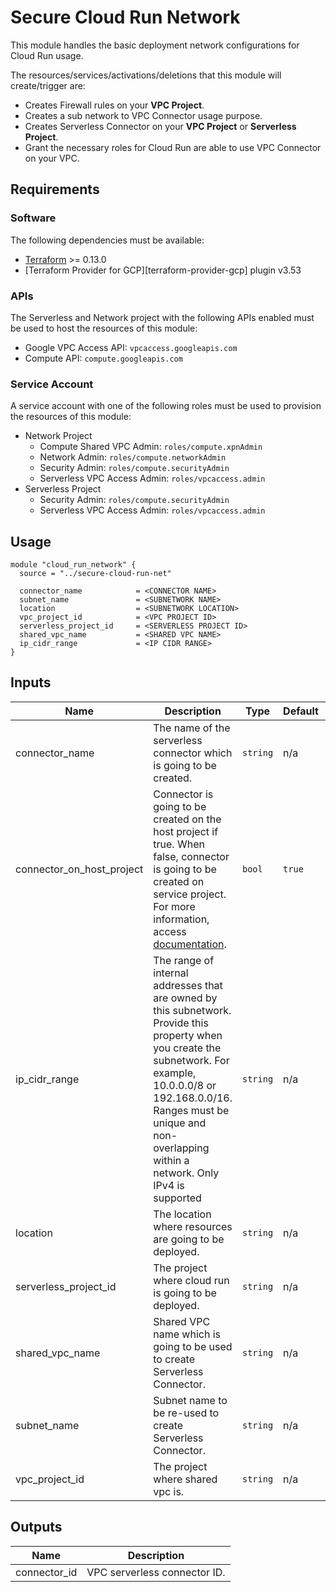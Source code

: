 # Secure Cloud Run Network

This module handles the basic deployment network configurations for Cloud Run usage.

The resources/services/activations/deletions that this module will create/trigger are:

* Creates Firewall rules on your **VPC Project**.
* Creates a sub network to VPC Connector usage purpose.
* Creates Serverless Connector on your **VPC Project** or **Serverless Project**.
* Grant the necessary roles for Cloud Run are able to use VPC Connector on your VPC.

## Requirements

### Software

The following dependencies must be available:

* [Terraform](https://www.terraform.io/downloads.html) >= 0.13.0
* [Terraform Provider for GCP][terraform-provider-gcp] plugin v3.53

### APIs

The Serverless and Network project with the following APIs enabled must be used to host the
resources of this module:

* Google VPC Access API: `vpcaccess.googleapis.com`
* Compute API: `compute.googleapis.com`

### Service Account

A service account with one of the following roles must be used to provision
the resources of this module:

* Network Project
  * Compute Shared VPC Admin: `roles/compute.xpnAdmin`
  * Network Admin: `roles/compute.networkAdmin`
  * Security Admin: `roles/compute.securityAdmin`
  * Serverless VPC Access Admin: `roles/vpcaccess.admin`
* Serverless Project
  * Security Admin: `roles/compute.securityAdmin`
  * Serverless VPC Access Admin: `roles/vpcaccess.admin`

## Usage

```hcl
module "cloud_run_network" {
  source = "../secure-cloud-run-net"

  connector_name            = <CONNECTOR NAME>
  subnet_name               = <SUBNETWORK NAME>
  location                  = <SUBNETWORK LOCATION>
  vpc_project_id            = <VPC PROJECT ID>
  serverless_project_id     = <SERVERLESS PROJECT ID>
  shared_vpc_name           = <SHARED VPC NAME>
  ip_cidr_range             = <IP CIDR RANGE>
}
```

<!-- BEGINNING OF PRE-COMMIT-TERRAFORM DOCS HOOK -->
## Inputs

| Name | Description | Type | Default | Required |
|------|-------------|------|---------|:--------:|
| connector\_name | The name of the serverless connector which is going to be created. | `string` | n/a | yes |
| connector\_on\_host\_project | Connector is going to be created on the host project if true. When false, connector is going to be created on service project. For more information, access [documentation](https://cloud.google.com/run/docs/configuring/connecting-shared-vpc). | `bool` | `true` | no |
| ip\_cidr\_range | The range of internal addresses that are owned by this subnetwork. Provide this property when you create the subnetwork. For example, 10.0.0.0/8 or 192.168.0.0/16. Ranges must be unique and non-overlapping within a network. Only IPv4 is supported | `string` | n/a | yes |
| location | The location where resources are going to be deployed. | `string` | n/a | yes |
| serverless\_project\_id | The project where cloud run is going to be deployed. | `string` | n/a | yes |
| shared\_vpc\_name | Shared VPC name which is going to be used to create Serverless Connector. | `string` | n/a | yes |
| subnet\_name | Subnet name to be re-used to create Serverless Connector. | `string` | n/a | yes |
| vpc\_project\_id | The project where shared vpc is. | `string` | n/a | yes |

## Outputs

| Name | Description |
|------|-------------|
| connector\_id | VPC serverless connector ID. |

<!-- END OF PRE-COMMIT-TERRAFORM DOCS HOOK -->
